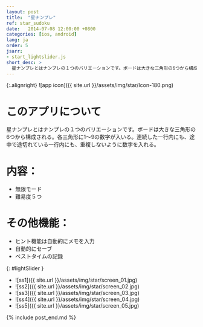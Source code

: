 ```yaml
---
layout: post
title:  "星ナンプレ"
ref: star_sudoku
date:   2014-07-08 12:00:00 +0800
categories: [ios, android]
lang: ja
order: 5
jsarr:
- start_lightslider.js
short_desc: >
  星ナンプレとはナンプレの１つのバリエーションです。ボードは大きな三角形の6つから構成される。各三角形に1～9の数字が入いる。連続した一行内にも、途中で途切れている一行内にも、重複しないように数字を入れる。
---
```


{:.alignright}
![app icon]({{ site.url }}/assets/img/star/Icon-180.png)

# このアプリについて

星ナンプレとはナンプレの１つのバリエーションです。ボードは大きな三角形の6つから構成される。各三角形に1～9の数字が入いる。連続した一行内にも、途中で途切れている一行内にも、重複しないように数字を入れる。

# 内容：
- 無限モード
- 難易度５つ

# その他機能：
- ヒント機能は自動的にメモを入力
- 自動的にセーブ
- ベストタイムの記録

{: #lightSlider }
*   ![ss1]({{ site.url }}/assets/img/star/screen_01.jpg)
*   ![ss2]({{ site.url }}/assets/img/star/screen_02.jpg)
*   ![ss3]({{ site.url }}/assets/img/star/screen_03.jpg)
*   ![ss4]({{ site.url }}/assets/img/star/screen_04.jpg)
*   ![ss5]({{ site.url }}/assets/img/star/screen_05.jpg)

{% include post_end.md %}
